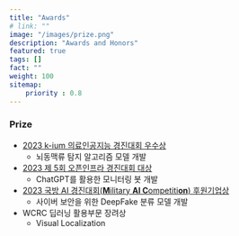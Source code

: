 ```yaml
---
title: "Awards"
# link: ""
image: "/images/prize.png"
description: "Awards and Honors"
featured: true
tags: []
fact: ""
weight: 100
sitemap: 
    priority : 0.8
---
```

<!-- Read More -->

### Prize
- [2023 k-ium 의료인공지능 경진대회 우수상](https://github.com/sihyeong671/k-ium-medical-AI-competition)
  - 뇌동맥류 탐지 알고리즘 모델 개발
- [2023 제 5회 오픈인프라 경진대회 대상](https://github.com/OIDC2023-SilverLining/monibot)
  - ChatGPT를 활용한 모니터링 봇 개발
- [2023 국방 AI 경진대회(**M**ilitary **AI C**ompetiti**on**) 후원기업상](https://github.com/sihyeong671/2023-MAICON)
  - 사이버 보안을 위한 DeepFake 분류 모델 개발
- WCRC 딥러닝 활용부문 장려상
  - Visual Localization 